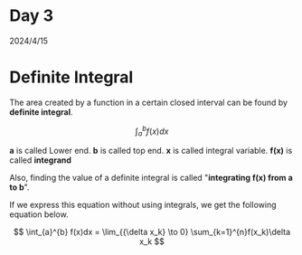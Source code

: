 # Day 3
2024/4/15

# Definite Integral
The area created by a function in a certain closed interval can be found by **definite integral**.

$$ \int_{a}^{b} f(x)dx $$

**a** is called Lower end. **b** is called top end.
**x** is called integral variable. **f(x)** is called **integrand**

Also, finding the value of a definite integral is called "**integrating f(x) from a to b**".

If we express this equation without using integrals, we get the following equation below.

$$ \int_{a}^{b} f(x)dx = \lim_{{\delta x_k} \to 0} \sum_{k=1}^{n}f(x_k)\delta x_k $$